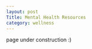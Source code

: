```yaml
---
layout: post
Title: Mental Health Resources
category: wellness
---
```



page under construction :) 